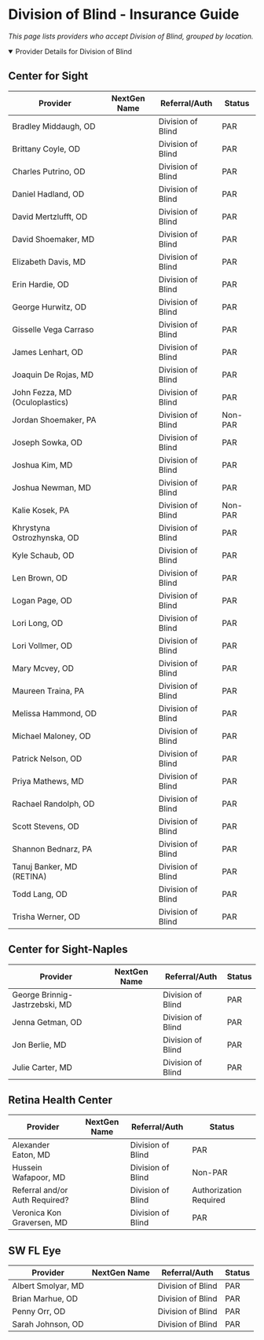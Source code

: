 # Division of Blind - Insurance Guide

*This page lists providers who accept Division of Blind, grouped by location.*

<details open><summary>Provider Details for Division of Blind</summary>

## Center for Sight

| Provider | NextGen Name | Referral/Auth | Status |
|----------|-------------|--------------|--------|
| Bradley Middaugh, OD |  | Division of Blind | PAR |
| Brittany Coyle, OD |  | Division of Blind | PAR |
| Charles Putrino, OD |  | Division of Blind | PAR |
| Daniel Hadland, OD |  | Division of Blind | PAR |
| David Mertzlufft, OD |  | Division of Blind | PAR |
| David Shoemaker, MD |  | Division of Blind | PAR |
| Elizabeth Davis, MD |  | Division of Blind | PAR |
| Erin Hardie, OD |  | Division of Blind | PAR |
| George Hurwitz, OD |  | Division of Blind | PAR |
| Gisselle Vega Carraso |  | Division of Blind | PAR |
| James Lenhart, OD |  | Division of Blind | PAR |
| Joaquin De Rojas, MD |  | Division of Blind | PAR |
| John Fezza, MD (Oculoplastics) |  | Division of Blind | PAR |
| Jordan Shoemaker, PA |  | Division of Blind | Non-PAR |
| Joseph Sowka, OD |  | Division of Blind | PAR |
| Joshua Kim, MD |  | Division of Blind | PAR |
| Joshua Newman, MD |  | Division of Blind | PAR |
| Kalie Kosek, PA |  | Division of Blind | Non-PAR |
| Khrystyna Ostrozhynska, OD |  | Division of Blind | PAR |
| Kyle Schaub, OD |  | Division of Blind | PAR |
| Len Brown, OD |  | Division of Blind | PAR |
| Logan Page, OD |  | Division of Blind | PAR |
| Lori Long, OD |  | Division of Blind | PAR |
| Lori Vollmer, OD |  | Division of Blind | PAR |
| Mary Mcvey, OD |  | Division of Blind | PAR |
| Maureen Traina, PA |  | Division of Blind | PAR |
| Melissa Hammond, OD |  | Division of Blind | PAR |
| Michael Maloney, OD |  | Division of Blind | PAR |
| Patrick Nelson, OD |  | Division of Blind | PAR |
| Priya Mathews, MD |  | Division of Blind | PAR |
| Rachael Randolph, OD |  | Division of Blind | PAR |
| Scott Stevens, OD |  | Division of Blind | PAR |
| Shannon Bednarz, PA |  | Division of Blind | PAR |
| Tanuj Banker, MD (RETINA) |  | Division of Blind | PAR |
| Todd Lang, OD |  | Division of Blind | PAR |
| Trisha Werner, OD |  | Division of Blind | PAR |

## Center for Sight-Naples

| Provider | NextGen Name | Referral/Auth | Status |
|----------|-------------|--------------|--------|
| George Brinnig-Jastrzebski, MD |  | Division of Blind | PAR |
| Jenna Getman, OD |  | Division of Blind | PAR |
| Jon Berlie, MD |  | Division of Blind | PAR |
| Julie Carter, MD |  | Division of Blind | PAR |

## Retina Health Center

| Provider | NextGen Name | Referral/Auth | Status |
|----------|-------------|--------------|--------|
| Alexander Eaton, MD |  | Division of Blind | PAR |
| Hussein Wafapoor, MD |  | Division of Blind | Non-PAR |
| Referral and/or Auth Required? |  | Division of Blind | Authorization Required |
| Veronica Kon Graversen, MD |  | Division of Blind | PAR |

## SW FL Eye

| Provider | NextGen Name | Referral/Auth | Status |
|----------|-------------|--------------|--------|
| Albert Smolyar, MD |  | Division of Blind | PAR |
| Brian Marhue, OD |  | Division of Blind | PAR |
| Penny Orr, OD |  | Division of Blind | PAR |
| Sarah Johnson, OD |  | Division of Blind | PAR |

</details>

